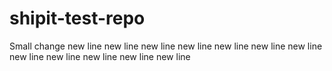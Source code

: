 # shipit-test-repo

Small change
new line
new line
new line
new line
new line
new line
new line
new line
new line
new line
new line
new line
